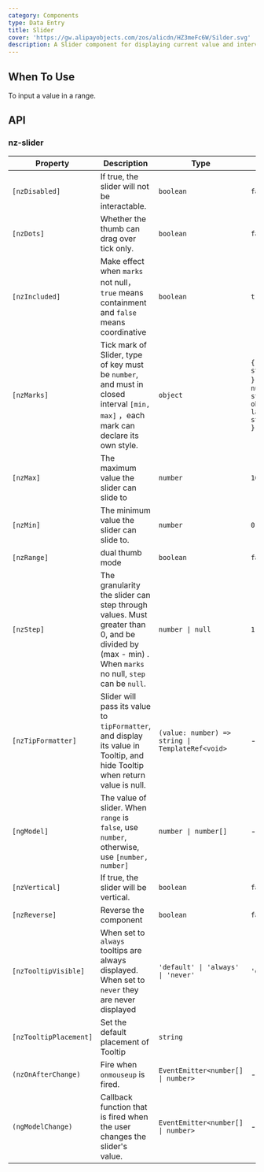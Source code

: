 ```yaml
---
category: Components
type: Data Entry
title: Slider
cover: 'https://gw.alipayobjects.com/zos/alicdn/HZ3meFc6W/Silder.svg'
description: A Slider component for displaying current value and intervals in range.
---
```



## When To Use

To input a value in a range.


## API

### nz-slider

| Property               | Description                                                                                                                                          | Type                                             | Default                                                                          |
|------------------------|------------------------------------------------------------------------------------------------------------------------------------------------------|--------------------------------------------------|----------------------------------------------------------------------------------|
| `[nzDisabled]`         | If true, the slider will not be interactable.                                                                                                        | `boolean`                                        | `false`                                                                          |
| `[nzDots]`             | Whether the thumb can drag over tick only.                                                                                                           | `boolean`                                        | `false`                                                                          |
| `[nzIncluded]`         | Make effect when `marks` not null，`true` means containment and `false` means coordinative                                                            | `boolean`                                        | `true`                                                                           |
| `[nzMarks]`            | Tick mark of Slider, type of key must be `number`, and must in closed interval `[min, max]` ，each mark can declare its own style.                    | `object`                                         | `{ number: string/HTML }` or `{ number: { style: object, label: string/HTML } }` |
| `[nzMax]`              | The maximum value the slider can slide to                                                                                                            | `number`                                         | `100`                                                                            |
| `[nzMin]`              | The minimum value the slider can slide to.                                                                                                           | `number`                                         | `0`                                                                              |
| `[nzRange]`            | dual thumb mode                                                                                                                                      | `boolean`                                        | `false`                                                                          |
| `[nzStep]`             | The granularity the slider can step through values. Must greater than 0, and be divided by (max - min) . When `marks` no null, `step` can be `null`. | `number \| null`                                 | `1`                                                                              |
| `[nzTipFormatter]`     | Slider will pass its value to `tipFormatter`, and display its value in Tooltip, and hide Tooltip when return value is null.                          | `(value: number) => string \| TemplateRef<void>` | -                                                                                |
| `[ngModel]`            | The value of slider. When `range` is `false`, use `number`, otherwise, use `[number, number]`                                                        | `number \| number[]`                             | -                                                                                |
| `[nzVertical]`         | If true, the slider will be vertical.                                                                                                                | `boolean`                                        | `false`                                                                          |
| `[nzReverse]`          | Reverse the component                                                                                                                                | `boolean`                                        | `false`                                                                          |
| `[nzTooltipVisible]`   | When set to `always` tooltips are always displayed. When set to `never` they are never displayed                                                     | `'default' \| 'always' \| 'never'`               | `'default'`                                                                      |
| `[nzTooltipPlacement]` | Set the default placement of Tooltip                                                                                                                 | `string`                                         |                                                                                  |
| `(nzOnAfterChange)`    | Fire when `onmouseup` is fired.                                                                                                                      | `EventEmitter<number[] \| number>`               | -                                                                                |
| `(ngModelChange)`      | Callback function that is fired when the user changes the slider's value.                                                                            | `EventEmitter<number[] \| number>`               | -                                                                                |
